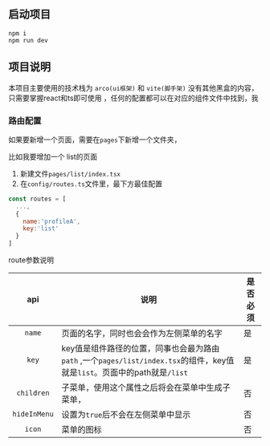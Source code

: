 
## 启动项目

```
npm i
npm run dev
```



## 项目说明


本项目主要使用的技术栈为 `arco(ui框架)` 和 `vite(脚手架)` 没有其他黑盒的内容，只需要掌握react和ts即可使用 ，任何的配置都可以在对应的组件文件中找到，我


### 路由配置

如果要新增一个页面，需要在`pages`下新增一个文件夹，

比如我要增加一个 list的页面

1. 新建文件`pages/list/index.tsx`
2. 在`config/routes.ts`文件里，最下方最佳配置

```js
const routes = [
  ...,
  {
    name:'profileA',
    key:'list'
  }
]
```



 route参数说明

|  api   | 说明                                          | 是否必须 |
| :----: | --------------------------------------------- | -------- |
| `name` | 页面的名字，同时也会会作为左侧菜单的名字      | 是       |
| `key`  | key值是组件路径的位置，同事也会最为路由`path` ,一个`pages/list/index.tsx`的组件，key值就是`list`。页面中的path就是`/list` | 是 |
| `children`  | 子菜单，使用这个属性之后将会在菜单中生成子菜单， | 否 |
| `hideInMenu`  | 设置为`true`后不会在左侧菜单中显示 | 否 |
| `icon`  | 菜单的图标 | 否 |











